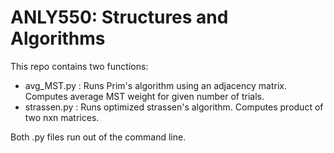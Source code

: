 # ANLY550: Structures and Algorithms

This repo contains two functions:
* avg_MST.py : Runs Prim's algorithm using an adjacency matrix. Computes average MST weight for given number of trials.
* strassen.py : Runs optimized strassen's algorithm. Computes product of two nxn matrices. 

Both .py files run out of the command line.
